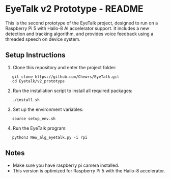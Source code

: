 EyeTalk v2 Prototype - README
=============================

This is the second prototype of the EyeTalk project, designed to run on a Raspberry Pi 5 with Hailo-8 AI accelerator support.
It includes a new detection and tracking algorithm, and provides voice feedback using a threaded speech on device system.

Setup Instructions
------------------

1. Clone this repository and enter the project folder:
```
   git clone https://github.com/Chewrs/EyeTalk.git
   cd Eyetalk/v2_prototype
```
2. Run the installation script to install all required packages:
```
   ./install.sh
```

3. Set up the environment variables:
```
   source setup_env.sh
```

4. Run the EyeTalk program:
```
   python3 New_alg_eyetalk.py -i rpi
```

Notes
-----
- Make sure you have raspberry pi camera installed.
- This version is optimized for Raspberry Pi 5 with the Hailo-8 accelerator.
